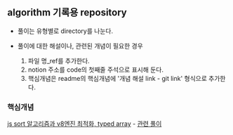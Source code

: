 ## algorithm 기록용 repository
- 풀이는 유형별로 directory를 나눈다.
- 풀이에 대한 해설이나, 관련된 개념이 필요한 경우
  
  1. 파일 명_ref를 추가한다. 
  2. notion 주소를 code의 첫째줄 주석으로 표시해 둔다.
  3. 핵심개념은 readme의 핵심개념에 '개념 해설 link - git link' 형식으로 추가한다.

### 핵심개념
[js sort 알고리즘과 v8엔진 최적화, typed array](https://ohbin-kwon.notion.site/js-sort-v8-typed-array-0beadae69ce140b88f47322b59f10e57) - [관련 풀이](https://github.com/ohbin-kwon/algorithm/blob/master/baekjoon/sort/2751.js)
